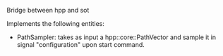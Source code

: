Bridge between hpp and sot

Implements the following entities:
  - PathSampler: takes as input a hpp::core::PathVector and sample it in
    signal "configuration" upon start command.
